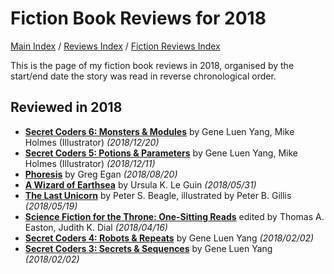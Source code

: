 # Fiction Book Reviews for 2018

[Main Index](../../../README.md) / [Reviews Index](../../README.md) / [Fiction Reviews Index](../README.md)

This is the page of my fiction book reviews in 2018, organised by the start/end date the story was read in reverse chronological order.

## Reviewed in 2018

- [**Secret Coders 6: Monsters & Modules**](20181220-SecretCodersMonstersModules.md) by Gene Luen Yang, Mike Holmes (Illustrator) *(2018/12/20)*
- [**Secret Coders 5: Potions & Parameters**](20181211-SecretCodersPotionsParameters.md) by Gene Luen Yang, Mike Holmes (Illustrator) *(2018/12/11)*
- [**Phoresis**](20180820-Phoresis.md) by Greg Egan *(2018/08/20)*
- [**A Wizard of Earthsea**](20180531-WizardEarthsea.md) by Ursula K. Le Guin *(2018/05/31)*
- [**The Last Unicorn**](20180519-LastUnicorn.md) by Peter S. Beagle, illustrated by Peter B. Gillis *(2018/05/19)*
- [**Science Fiction for the Throne: One-Sitting Reads**](20180416-SFForTheThrone.md) edited by Thomas A. Easton, Judith K. Dial *(2018/04/16)*
- [**Secret Coders 4: Robots & Repeats**](20180202-SecretCodersRobotsRepeats.md) by Gene Luen Yang *(2018/02/02)*
- [**Secret Coders 3: Secrets & Sequences**](20180202-SecretCodersSecretsSequences.md) by Gene Luen Yang *(2018/02/02)*

